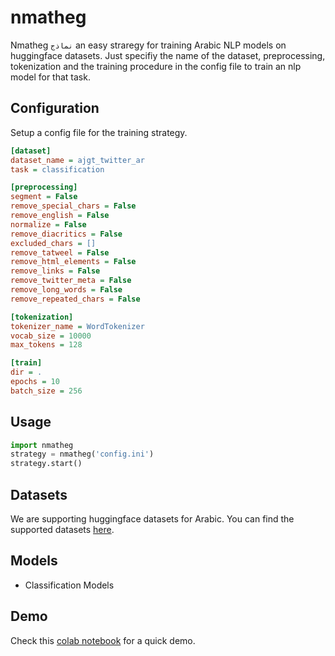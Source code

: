 # nmatheg

Nmatheg `نماذج` an easy straregy for training Arabic NLP models on huggingface datasets. Just specifiy the name of the dataset, preprocessing, tokenization and the training procedure in the config file to train an nlp model for that task. 

## Configuration

Setup a config file for the training strategy. 

``` ini
[dataset]
dataset_name = ajgt_twitter_ar
task = classification 

[preprocessing]
segment = False
remove_special_chars = False
remove_english = False
normalize = False
remove_diacritics = False
excluded_chars = []
remove_tatweel = False
remove_html_elements = False
remove_links = False 
remove_twitter_meta = False
remove_long_words = False
remove_repeated_chars = False

[tokenization]
tokenizer_name = WordTokenizer
vocab_size = 10000
max_tokens = 128

[train]
dir = .
epochs = 10
batch_size = 256
```

## Usage 
```python
import nmatheg
strategy = nmatheg('config.ini')
strategy.start()
```

## Datasets 
We are supporting huggingface datasets for Arabic. You can find the supported datasets [here](nmatehg/datasets.ini). 

## Models 

- Classification Models 

## Demo 
Check this [colab notebook](https://colab.research.google.com/github/ARBML/nmatheg/blob/main/demo.ipynb) for a quick demo. 